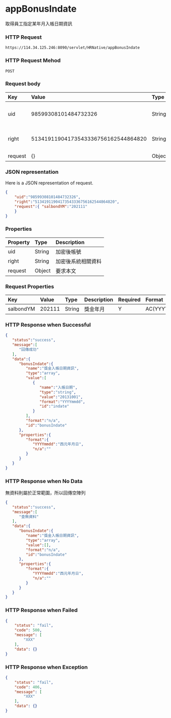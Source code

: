 # appBonusIndate 
取得員工指定某年月入帳日期資訊

### HTTP Request
```
https://114.34.125.246:8090/servlet/HRNative/appBonusIndate
```

### HTTP Request Mehod
```
POST
```

### Request body
| Key | Value | Type | Description |
|:----------|:-------------|:-----|:------------|
| uid | 98599308101484732326 | String | 需透過appLogin取得 |
| right | 51341911904173543336756162544864820 | String | 需透過appLogin取得 |
| request | {} | Object | 查詢條件 |


### JSON representation
Here is a JSON representation of request.
```json
{
    "uid":"98599308101484732326",
    "right":"51341911904173543336756162544864820",
    "request":{ "salbondYM":"202111"
    }
}
```

### Properties
| Property | Type | Description |
|:---------|:-----|:------------|
| uid   | String | 加密後帳號 |
| right | String | 加密後系統相關資料 |
| request | Object | 要求本文 |

### Request Properties
| Key | Value | Type | Description | Required | Format |
|:----------|:-------------|:-----|:------------|:------------|:------------|
| salbondYM | 202111 | String | 獎金年月 | Y | AC(YYYYmm) |

### HTTP Response when Successful
```json
{
   "status":"success",
   "message":[
      "回傳成功"
   ],
   "data":{
      "bonusIndate":{
         "name":"獎金入帳日期資訊",
         "type":"array",
         "value":[
            {
               "name":"入帳日期",
               "type":"string",
               "value":"20131001",
               "format":"YYYYmmdd",
               "id":"indate"
            }
         ],
         "format":"n/a",
         "id":"bonusIndate"
      },
      "properties":{
         "format":{
            "YYYYmmdd":"西元年月日",
            "n/a":""
         }
      }
   }
}
```

### HTTP Response when No Data
無資料則屬於正常範圍，所以回傳空陣列
```json
{
   "status":"success",
   "message":[
      "查無資料"
   ],
   "data":{
      "bonusIndate":{
         "name":"獎金入帳日期資訊",
         "type":"array",
         "value":[],
         "format":"n/a",
         "id":"bonusIndate"
      },
      "properties":{
         "format":{
            "YYYYmmdd":"西元年月日",
            "n/a":""
         }
      }
   }
}
```

### HTTP Response when Failed
```json
{
    "status": "fail",
    "code": 500,
    "message": [
        "XXX"
    ],
    "data": {}
}
```

### HTTP Response when Exception
```json
{
    "status": "fail",
    "code": 406,
    "message": [
        "XXX"
    ],
    "data": {}
}
```
